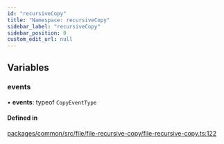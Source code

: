 ```yaml
---
id: "recursiveCopy"
title: "Namespace: recursiveCopy"
sidebar_label: "recursiveCopy"
sidebar_position: 0
custom_edit_url: null
---
```


## Variables

### events

• **events**: typeof `CopyEventType`

#### Defined in

[packages/common/src/file/file-recursive-copy/file-recursive-copy.ts:122](https://github.com/armitjs/armit/blob/84b6bb8/packages/common/src/file/file-recursive-copy/file-recursive-copy.ts#L122)
